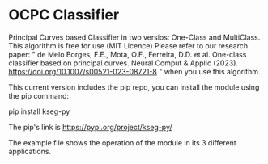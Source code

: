 # OCPC Classifier
Principal Curves based Classifier in two versios: One-Class and MultiClass.
This algorithm is free for use (MIT Licence)
Please refer to our research paper: " de Melo Borges, F.E., Mota, O.F., Ferreira, D.D. et al. One-class classifier based on principal curves. Neural Comput & Applic (2023). https://doi.org/10.1007/s00521-023-08721-8 "
when you use this algorithm.

This current version includes the pip repo, you can install the module using the pip command:

pip install kseg-py

The pip's link is https://pypi.org/project/kseg-py/

The example file shows the operation of the module in its 3 different applications.
